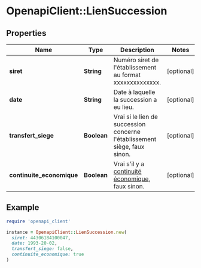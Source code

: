 # OpenapiClient::LienSuccession

## Properties

| Name | Type | Description | Notes |
| ---- | ---- | ----------- | ----- |
| **siret** | **String** | Numéro siret de l&#39;établissement au format xxxxxxxxxxxxxx. | [optional] |
| **date** | **String** | Date à laquelle la succession a eu lieu. | [optional] |
| **transfert_siege** | **Boolean** | Vrai si le lien de succession concerne l&#39;établissement siège, faux sinon. | [optional] |
| **continuite_economique** | **Boolean** | Vrai s&#39;il y a [continuité économique](https://www.sirene.fr/sirene/public/variable/continuiteEconomique), faux sinon. | [optional] |

## Example

```ruby
require 'openapi_client'

instance = OpenapiClient::LienSuccession.new(
  siret: 44306184100047,
  date: 1993-20-02,
  transfert_siege: false,
  continuite_economique: true
)
```


